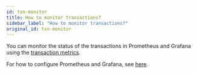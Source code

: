 ```yaml
---
id: txn-monitor
title: How to monitor transactions?
sidebar_label: "How to monitor transactions?"
original_id: txn-monitor
---
```


You can monitor the status of the transactions in Prometheus and Grafana using the [transaction metrics](reference-metrics.md#pulsar-transaction). 

For how to configure Prometheus and Grafana, see [here](deploy-monitoring).
